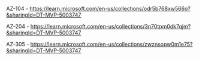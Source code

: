 AZ-104 - https://learn.microsoft.com/en-us/collections/odr5b768xw566o?&sharingId=DT-MVP-5003747 

AZ-204 - https://learn.microsoft.com/en-us/collections/3n70tpm0dk7qjm?&sharingId=DT-MVP-5003747 

AZ-305 - https://learn.microsoft.com/en-us/collections/zwznsopw0m1e75?&sharingId=DT-MVP-5003747 
